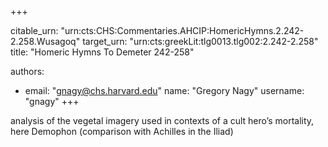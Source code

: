 +++


citable_urn: "urn:cts:CHS:Commentaries.AHCIP:HomericHymns.2.242-2.258.Wusagoq"
target_urn: "urn:cts:greekLit:tlg0013.tlg002:2.242-2.258"
title: "Homeric Hymns To Demeter 242-258"

authors:
- email: "gnagy@chs.harvard.edu"
  name: "Gregory Nagy"
  username: "gnagy"
+++

<p>analysis of the vegetal imagery used in contexts of a cult hero’s mortality, here Demophon (comparison with Achilles in the Iliad)</p>